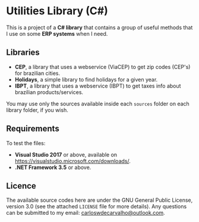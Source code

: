 # Utilities Library (C#)

This is a project of a **C# library** that contains a group of useful methods that I use on some **ERP systems** when I need.

## Libraries

- **CEP**, a library that uses a webservice (ViaCEP) to get zip codes (CEP's) for brazilian cities.
- **Holidays**, a simple library to find holidays for a given year.
- **IBPT**, a library that uses a webservice (IBPT) to get taxes info about brazilian products/services.

You may use only the sources available inside each `sources` folder on each library folder, if you wish.

## Requirements

To test the files:

- **Visual Studio 2017** or above, available on https://visualstudio.microsoft.com/downloads/.
- **.NET Framework 3.5** or above.

## Licence

The available source codes here are under the GNU General Public License, version 3.0 (see the attached `LICENSE` file for more details). Any questions can be submitted to my email: carloswdecarvalho@outlook.com.
